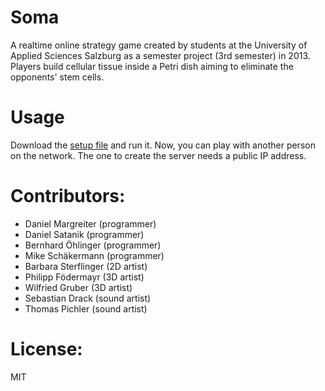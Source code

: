 Soma
====

A realtime online strategy game created by students at the University of Applied Sciences Salzburg as a semester project (3rd semester) in 2013. 
Players build cellular tissue inside a Petri dish aiming to eliminate the opponents' stem cells.

Usage
=====

Download the [setup file](https://github.com/mikeschaekermann/qpt2a/blob/master/code/build/vc11/Soma-Setup/Soma.msi) and run it.
Now, you can play with another person on the network. The one to create the server needs a public IP address.

Contributors:
=============

* Daniel Margreiter (programmer)
* Daniel Satanik (programmer)
* Bernhard Öhlinger (programmer)
* Mike Schäkermann (programmer)
* Barbara Sterflinger (2D artist)
* Philipp Födermayr (3D artist)
* Wilfried Gruber (3D artist)
* Sebastian Drack (sound artist)
* Thomas Pichler (sound artist)

License:
========

MIT

